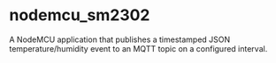 # nodemcu_sm2302
A NodeMCU application that publishes a timestamped JSON temperature/humidity event to an MQTT topic on a configured interval. 
